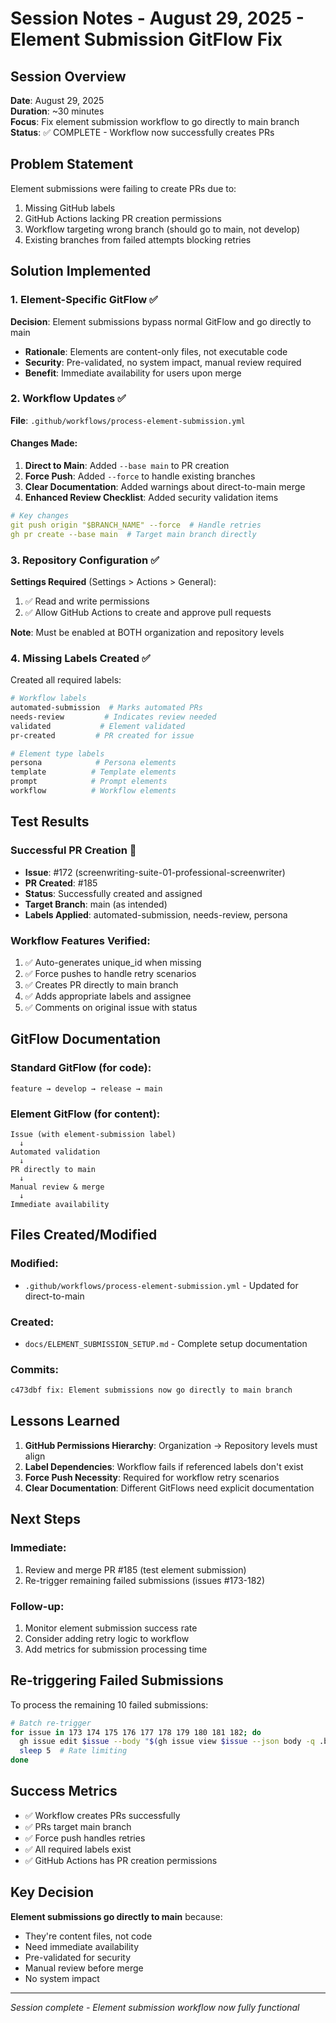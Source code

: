 # Session Notes - August 29, 2025 - Element Submission GitFlow Fix

## Session Overview
**Date**: August 29, 2025  
**Duration**: ~30 minutes  
**Focus**: Fix element submission workflow to go directly to main branch  
**Status**: ✅ COMPLETE - Workflow now successfully creates PRs

## Problem Statement
Element submissions were failing to create PRs due to:
1. Missing GitHub labels
2. GitHub Actions lacking PR creation permissions
3. Workflow targeting wrong branch (should go to main, not develop)
4. Existing branches from failed attempts blocking retries

## Solution Implemented

### 1. Element-Specific GitFlow ✅
**Decision**: Element submissions bypass normal GitFlow and go directly to main
- **Rationale**: Elements are content-only files, not executable code
- **Security**: Pre-validated, no system impact, manual review required
- **Benefit**: Immediate availability for users upon merge

### 2. Workflow Updates ✅
**File**: `.github/workflows/process-element-submission.yml`

#### Changes Made:
1. **Direct to Main**: Added `--base main` to PR creation
2. **Force Push**: Added `--force` to handle existing branches
3. **Clear Documentation**: Added warnings about direct-to-main merge
4. **Enhanced Review Checklist**: Added security validation items

```yaml
# Key changes
git push origin "$BRANCH_NAME" --force  # Handle retries
gh pr create --base main  # Target main branch directly
```

### 3. Repository Configuration ✅
**Settings Required** (Settings > Actions > General):
1. ✅ Read and write permissions
2. ✅ Allow GitHub Actions to create and approve pull requests

**Note**: Must be enabled at BOTH organization and repository levels

### 4. Missing Labels Created ✅
Created all required labels:
```bash
# Workflow labels
automated-submission  # Marks automated PRs
needs-review         # Indicates review needed
validated           # Element validated
pr-created         # PR created for issue

# Element type labels
persona            # Persona elements
template          # Template elements
prompt            # Prompt elements
workflow          # Workflow elements
```

## Test Results

### Successful PR Creation 🎉
- **Issue**: #172 (screenwriting-suite-01-professional-screenwriter)
- **PR Created**: #185
- **Status**: Successfully created and assigned
- **Target Branch**: main (as intended)
- **Labels Applied**: automated-submission, needs-review, persona

### Workflow Features Verified:
1. ✅ Auto-generates unique_id when missing
2. ✅ Force pushes to handle retry scenarios
3. ✅ Creates PR directly to main branch
4. ✅ Adds appropriate labels and assignee
5. ✅ Comments on original issue with status

## GitFlow Documentation

### Standard GitFlow (for code):
```
feature → develop → release → main
```

### Element GitFlow (for content):
```
Issue (with element-submission label)
  ↓
Automated validation
  ↓
PR directly to main
  ↓
Manual review & merge
  ↓
Immediate availability
```

## Files Created/Modified

### Modified:
- `.github/workflows/process-element-submission.yml` - Updated for direct-to-main

### Created:
- `docs/ELEMENT_SUBMISSION_SETUP.md` - Complete setup documentation

### Commits:
```bash
c473dbf fix: Element submissions now go directly to main branch
```

## Lessons Learned

1. **GitHub Permissions Hierarchy**: Organization → Repository levels must align
2. **Label Dependencies**: Workflow fails if referenced labels don't exist
3. **Force Push Necessity**: Required for workflow retry scenarios
4. **Clear Documentation**: Different GitFlows need explicit documentation

## Next Steps

### Immediate:
1. Review and merge PR #185 (test element submission)
2. Re-trigger remaining failed submissions (issues #173-182)

### Follow-up:
1. Monitor element submission success rate
2. Consider adding retry logic to workflow
3. Add metrics for submission processing time

## Re-triggering Failed Submissions

To process the remaining 10 failed submissions:
```bash
# Batch re-trigger
for issue in 173 174 175 176 177 178 179 180 181 182; do
  gh issue edit $issue --body "$(gh issue view $issue --json body -q .body) "
  sleep 5  # Rate limiting
done
```

## Success Metrics
- ✅ Workflow creates PRs successfully
- ✅ PRs target main branch
- ✅ Force push handles retries
- ✅ All required labels exist
- ✅ GitHub Actions has PR creation permissions

## Key Decision
**Element submissions go directly to main** because:
- They're content files, not code
- Need immediate availability
- Pre-validated for security
- Manual review before merge
- No system impact

---

*Session complete - Element submission workflow now fully functional*